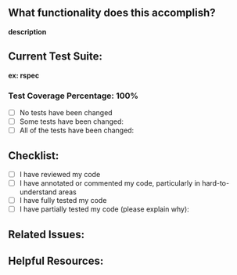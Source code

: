 ## What functionality does this accomplish?
**description**

## Current Test Suite: 
**ex: rspec**
### Test Coverage Percentage: 100%
- [ ] No tests have been changed
- [ ] Some tests have been changed:
- [ ] All of the tests have been changed:
## Checklist:
- [ ] I have reviewed my code
- [ ] I have annotated or commented my code, particularly in hard-to-understand areas
- [ ] I have fully tested my code
- [ ] I have partially tested my code (please explain why):
## Related Issues:

## Helpful Resources:
